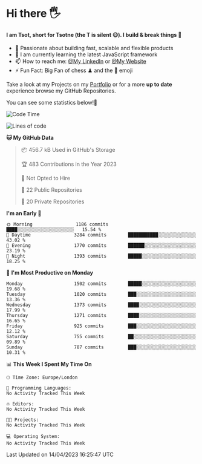# Hi there :raised_hand_with_fingers_splayed:
#### I am Tsot, short for Tsotne (the T is silent :wink:). I build & break things :space_invader:
- :telescope: Passionate about building fast, scalable and flexible products
- :seedling: I am currently learning the latest JavaScript framework 
- :mailbox: How to reach me: [@My LinkedIn](https://www.linkedin.com/in/tsotne-gvadzabia/) or [@My Website](https://tsotne.co.uk/contact)
- :zap: Fun Fact: Big Fan of chess ♟ and the 👾 emoji

Take a look at my Projects on my [Portfolio](https://tsotne.co.uk/) or for a more **up to date** experience browse my GitHub Repositories.

You can see some statistics below!:space_invader:
<!--START_SECTION:waka-->
![Code Time](http://img.shields.io/badge/Code%20Time-761%20hrs%202%20mins-blue)

![Lines of code](https://img.shields.io/badge/From%20Hello%20World%20I%27ve%20Written-4.6%20million%20lines%20of%20code-blue)

**🐱 My GitHub Data** 

> 📦 456.7 kB Used in GitHub's Storage 
 > 
> 🏆 483 Contributions in the Year 2023
 > 
> 🚫 Not Opted to Hire
 > 
> 📜 22 Public Repositories 
 > 
> 🔑 20 Private Repositories 
 > 
**I'm an Early 🐤** 

```text
🌞 Morning                1186 commits        ████░░░░░░░░░░░░░░░░░░░░░   15.54 % 
🌆 Daytime                3284 commits        ███████████░░░░░░░░░░░░░░   43.02 % 
🌃 Evening                1770 commits        ██████░░░░░░░░░░░░░░░░░░░   23.19 % 
🌙 Night                  1393 commits        █████░░░░░░░░░░░░░░░░░░░░   18.25 % 
```
📅 **I'm Most Productive on Monday** 

```text
Monday                   1502 commits        █████░░░░░░░░░░░░░░░░░░░░   19.68 % 
Tuesday                  1020 commits        ███░░░░░░░░░░░░░░░░░░░░░░   13.36 % 
Wednesday                1373 commits        ████░░░░░░░░░░░░░░░░░░░░░   17.99 % 
Thursday                 1271 commits        ████░░░░░░░░░░░░░░░░░░░░░   16.65 % 
Friday                   925 commits         ███░░░░░░░░░░░░░░░░░░░░░░   12.12 % 
Saturday                 755 commits         ██░░░░░░░░░░░░░░░░░░░░░░░   09.89 % 
Sunday                   787 commits         ███░░░░░░░░░░░░░░░░░░░░░░   10.31 % 
```


📊 **This Week I Spent My Time On** 

```text
🕑︎ Time Zone: Europe/London

💬 Programming Languages: 
No Activity Tracked This Week

🔥 Editors: 
No Activity Tracked This Week

🐱‍💻 Projects: 
No Activity Tracked This Week

💻 Operating System: 
No Activity Tracked This Week
```


 Last Updated on 14/04/2023 16:25:47 UTC
<!--END_SECTION:waka-->
